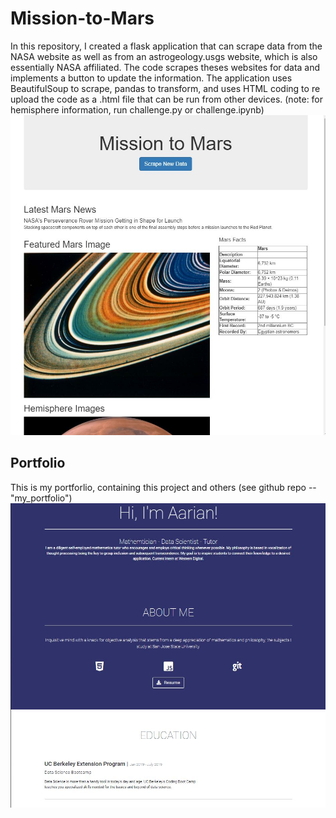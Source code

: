 # Mission-to-Mars
In this repository, I created a flask application that can scrape data from the NASA website as well as from an astrogeology.usgs website, which is also essentially NASA affiliated. The code scrapes theses websites for data and implements a button to update the information. The application uses BeautifulSoup to scrape, pandas to transform, and uses HTML coding to re upload the code as a .html file that can be run from other devices. (note: for hemisphere information, run challenge.py or challenge.ipynb)
![](mars_scraper.JPG)
## Portfolio
This is my portforlio, containing this project and others (see github repo -- "my_portfolio")
![an image of my portfolio in the early stages](portfolio.JPG)
